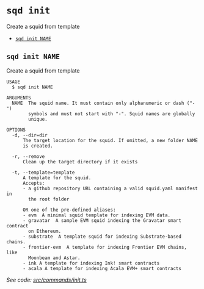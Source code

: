 `sqd init`
==========

Create a squid from template

* [`sqd init NAME`](#sqd-init-name)

## `sqd init NAME`

Create a squid from template

```
USAGE
  $ sqd init NAME

ARGUMENTS
  NAME  The squid name. It must contain only alphanumeric or dash ("-") 
        symbols and must not start with "-". Squid names are globally 
        unique.

OPTIONS
  -d, --dir=dir
      The target location for the squid. If omitted, a new folder NAME 
      is created.

  -r, --remove
      Clean up the target directory if it exists

  -t, --template=template
      A template for the squid. 
      Accepts:
      - a github repository URL containing a valid squid.yaml manifest in 
        the root folder
      
      OR one of the pre-defined aliases:
      - evm  A minimal squid template for indexing EVM data.
      - gravatar  A sample EVM squid indexing the Gravatar smart contract 
        on Ethereum.
      - substrate  A template squid for indexing Substrate-based chains.
      - frontier-evm  A template for indexing Frontier EVM chains, like 
        Moonbeam and Astar.
      - ink A template for indexing Ink! smart contracts
      - acala A template for indexing Acala EVM+ smart contracts
```

_See code: [src/commands/init.ts](https://github.com/subsquid/squid-cli/tree/master/src/commands/init.ts)_
